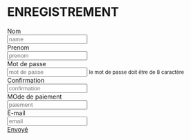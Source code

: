 <!DOCTYPE html>
<html lang="en">
<head>
  <meta charset="Utf-8">
  <link rel="stylesheet" href="bootstrap/css/bootstrap.css">
  <link rel="stylesheet" href="bootstrap/js/bootstrap.js">
    <link rel="stylesheet" type="text/css" href="style.css">
    <title>ENREGISTREMENT</title>
</head>
<body>
    <div class="container">
        <div class="row">
            <div class=" col-md-3"></div>
                   <div class="col-md-6">
                        <h1 class="text-center">ENREGISTREMENT</h1>
                        <div class="row">
                          <label class="label col-md-3 control-label">Nom</label>
                          <div class="col-md-9">
                               <input type="text" class="form-control" name="name" placeholder="name">
                          </div>
                        </div>
                        <div class="row">
                             <label class="label col-md-3 control-label">Prenom</label>
                             <div class="col-md-9">
                                  <input type="text" class="form-control" name="prenom" placeholder="prenom">
                             </div>
                      </div>
                        <div class="row">
                         <label class="label col-md-3 control-label">Mot de passe</label>
                         <div class="col-md-9">
                              <input type="password" class="form-control" name="password" placeholder="mot de passe">
                              <small>le mot de passe doit être de 8 caractère</small>
                         </div>
                       </div>
                       <div class="row">
                         <label class="label col-md-3 control-label">Confirmation</label>
                         <div class="col-md-9">
                              <input type="text" class="form-control" name="confirmation" placeholder="confirmation">
                              </div>
                       </div>
                       <div class="row">
                         <label class="label col-md-3 control-label">MOde de paiement</label>
                         <div class="col-md-9">
                              <input type="text" class="form-control" name="paiement" placeholder="paiement">
                              </div>
                       </div>
                       <div class="row">
                         <label class="label col-md-3 control-label">E-mail</label>
                         <div class="col-md-9">
                              <input type="email" class="form-control" name="email" placeholder="email">
                              </div>
                      </div>
                               <a href="#"><div class="btn btn-info">Envoyé</div></a>
                   </div>
            </div>
            <div class="col-md-3"></div>
        </div>
    </div>
</body>
</html>
